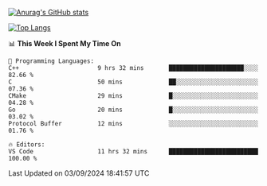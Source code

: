 [![Anurag's GitHub stats](https://github-readme-stats.vercel.app/api?username=wugouzi&count_private=true)](https://github.com/anuraghazra/github-readme-stats)

[![Top Langs](https://github-readme-stats.vercel.app/api/top-langs/?username=wugouzi&layout=compact&count_private=true&hide=html)](https://github.com/anuraghazra/github-readme-stats)

<!--START_SECTION:waka-->
📊 **This Week I Spent My Time On** 

```text
💬 Programming Languages: 
C++                      9 hrs 32 mins       █████████████████████░░░░   82.66 % 
C                        50 mins             ██░░░░░░░░░░░░░░░░░░░░░░░   07.36 % 
CMake                    29 mins             █░░░░░░░░░░░░░░░░░░░░░░░░   04.28 % 
Go                       20 mins             █░░░░░░░░░░░░░░░░░░░░░░░░   03.02 % 
Protocol Buffer          12 mins             ░░░░░░░░░░░░░░░░░░░░░░░░░   01.76 % 

🔥 Editors: 
VS Code                  11 hrs 32 mins      █████████████████████████   100.00 % 
```


 Last Updated on 03/09/2024 18:41:57 UTC
<!--END_SECTION:waka-->

<!--
**wugouzi/wugouzi** is a ✨ _special_ ✨ repository because its `README.md` (this file) appears on your GitHub profile.

Here are some ideas to get you started:

- 🔭 I’m currently working on ...
- 🌱 I’m currently learning ...
- 👯 I’m looking to collaborate on ...
- 🤔 I’m looking for help with ...
- 💬 Ask me about ...
- 📫 How to reach me: ...
- 😄 Pronouns: ...
- ⚡ Fun fact: ...
-->
